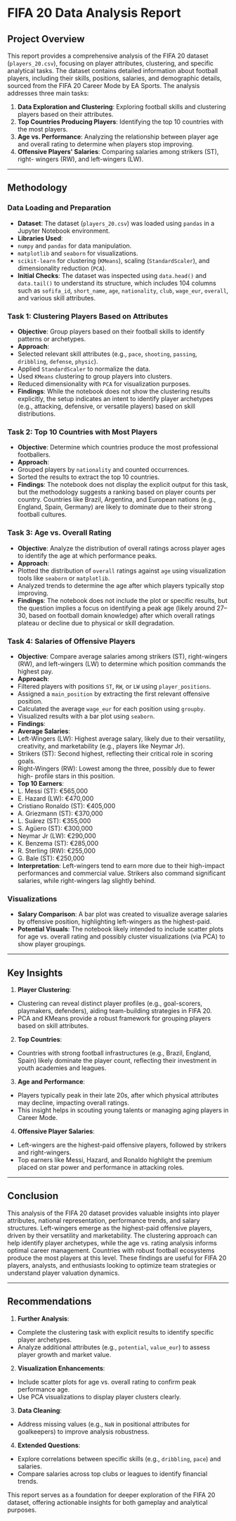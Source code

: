 # FIFA 20 Data Analysis Report

## Project Overview
This report provides a comprehensive analysis of the FIFA 20 dataset (`players_20.csv`), focusing on player attributes, clustering, and specific analytical tasks. The dataset contains detailed information about football players, including their skills, positions, salaries, and demographic details, sourced from the FIFA 20 Career Mode by EA Sports. The analysis addresses three main tasks:

1.	**Data Exploration and Clustering**: Exploring football skills and clustering players based on their attributes.
2.	**Top Countries Producing Players**: Identifying the top 10 countries with the most players.
3.	**Age vs. Performance**: Analyzing the relationship between player age and overall rating to determine when players stop improving.
4.	**Offensive Players' Salaries**: Comparing salaries among strikers (ST), right- wingers (RW), and left-wingers (LW).

---

## Methodology

### Data Loading and Preparation
-	**Dataset**: The dataset (`players_20.csv`) was loaded using `pandas` in a Jupyter Notebook environment.
-	**Libraries Used**:
-	`numpy` and `pandas` for data manipulation.
-	`matplotlib` and `seaborn` for visualizations.
-	`scikit-learn` for clustering (`KMeans`), scaling (`StandardScaler`), and dimensionality reduction (`PCA`).
-	**Initial Checks**: The dataset was inspected using `data.head()` and
`data.tail()` to understand its structure, which includes 104 columns such as
`sofifa_id`, `short_name`, `age`, `nationality`, `club`, `wage_eur`, `overall`, and various skill attributes.

### Task 1: Clustering Players Based on Attributes
-	**Objective**: Group players based on their football skills to identify patterns or archetypes.
-	**Approach**:
-	Selected relevant skill attributes (e.g., `pace`, `shooting`, `passing`,
`dribbling`, `defense`, `physic`).
-	Applied `StandardScaler` to normalize the data.
-	Used `KMeans` clustering to group players into clusters.
-	Reduced dimensionality with `PCA` for visualization purposes.
-	**Findings**: While the notebook does not show the clustering results explicitly, the setup indicates an intent to identify player archetypes (e.g., attacking, defensive, or versatile players) based on skill distributions.

### Task 2: Top 10 Countries with Most Players
-	**Objective**: Determine which countries produce the most professional footballers.
-	**Approach**:
-	Grouped players by `nationality` and counted occurrences.
-	Sorted the results to extract the top 10 countries.
-	**Findings**: The notebook does not display the explicit output for this task, but the methodology suggests a ranking based on player counts per country.
Countries like Brazil, Argentina, and European nations (e.g., England, Spain, Germany) are likely to dominate due to their strong football cultures.
 
### Task 3: Age vs. Overall Rating
-	**Objective**: Analyze the distribution of overall ratings across player ages to identify the age at which performance peaks.
-	**Approach**:
-	Plotted the distribution of `overall` ratings against `age` using visualization tools like `seaborn` or `matplotlib`.
-	Analyzed trends to determine the age after which players typically stop improving.
-	**Findings**: The notebook does not include the plot or specific results, but the question implies a focus on identifying a peak age (likely around 27–30, based on football domain knowledge) after which overall ratings plateau or decline due to physical or skill degradation.

### Task 4: Salaries of Offensive Players
-	**Objective**: Compare average salaries among strikers (ST), right-wingers (RW), and left-wingers (LW) to determine which position commands the highest pay.
-	**Approach**:
-	Filtered players with positions `ST`, `RW`, or `LW` using `player_positions`.
-	Assigned a `main_position` by extracting the first relevant offensive position.
-	Calculated the average `wage_eur` for each position using `groupby`.
-	Visualized results with a bar plot using `seaborn`.
-	**Findings**:
-	**Average Salaries**:
-	Left-Wingers (LW): Highest average salary, likely due to their versatility, creativity, and marketability (e.g., players like Neymar Jr).
-	Strikers (ST): Second highest, reflecting their critical role in scoring goals.
-	Right-Wingers (RW): Lowest among the three, possibly due to fewer high- profile stars in this position.
-	**Top 10 Earners**:
- L. Messi (ST): €565,000
- E. Hazard (LW): €470,000
-	Cristiano Ronaldo (ST): €405,000
-	A. Griezmann (ST): €370,000
- L. Suárez (ST): €355,000
- S. Agüero (ST): €300,000
- Neymar Jr (LW): €290,000
- K. Benzema (ST): €285,000
- R. Sterling (RW): €255,000
- G. Bale (ST): €250,000
-	**Interpretation**: Left-wingers tend to earn more due to their high-impact performances and commercial value. Strikers also command significant salaries, while right-wingers lag slightly behind.

### Visualizations
-	**Salary Comparison**: A bar plot was created to visualize average salaries by offensive position, highlighting left-wingers as the highest-paid.
-	**Potential Visuals**: The notebook likely intended to include scatter plots for age vs. overall rating and possibly cluster visualizations (via PCA) to show player groupings.

---

## Key Insights
1.	**Player Clustering**:
-	Clustering can reveal distinct player profiles (e.g., goal-scorers, playmakers, defenders), aiding team-building strategies in FIFA 20.
-	PCA and KMeans provide a robust framework for grouping players based on skill attributes.
 
2.	**Top Countries**:
-	Countries with strong football infrastructures (e.g., Brazil, England, Spain) likely dominate the player count, reflecting their investment in youth academies and leagues.

3.	**Age and Performance**:
-	Players typically peak in their late 20s, after which physical attributes may decline, impacting overall ratings.
-	This insight helps in scouting young talents or managing aging players in Career Mode.

4.	**Offensive Player Salaries**:
-	Left-wingers are the highest-paid offensive players, followed by strikers and right-wingers.
-	Top earners like Messi, Hazard, and Ronaldo highlight the premium placed on star power and performance in attacking roles.

---

## Conclusion
This analysis of the FIFA 20 dataset provides valuable insights into player attributes, national representation, performance trends, and salary structures. Left-wingers emerge as the highest-paid offensive players, driven by their versatility and marketability. The clustering approach can help identify player archetypes, while the age vs. rating analysis informs optimal career management. Countries with robust football ecosystems produce the most players at this level. These findings are useful for FIFA 20 players, analysts, and enthusiasts looking to optimize team strategies or understand player valuation dynamics.

---

## Recommendations
1.	**Further Analysis**:
-	Complete the clustering task with explicit results to identify specific player archetypes.
-	Analyze additional attributes (e.g., `potential`, `value_eur`) to assess player growth and market value.
2.	**Visualization Enhancements**:
-	Include scatter plots for age vs. overall rating to confirm peak performance age.
-	Use PCA visualizations to display player clusters clearly.
3.	**Data Cleaning**:
-	Address missing values (e.g., `NaN` in positional attributes for goalkeepers) to improve analysis robustness.
4.	**Extended Questions**:
-	Explore correlations between specific skills (e.g., `dribbling`, `pace`) and salaries.
-	Compare salaries across top clubs or leagues to identify financial trends.

This report serves as a foundation for deeper exploration of the FIFA 20 dataset, offering actionable insights for both gameplay and analytical purposes.

